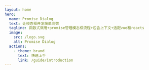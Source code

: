 ```yaml
---
layout: home
hero:
  name: Promise Dialog
  text: 让模态框开发简单高效
  tagline: 函数式调用+promise管理模态框流程+包含上下文+适配vue和reacts
  image:
    src: /logo.svg
    alt: Promise Dialog
  actions:
    - theme: brand
      text: 快速上手
      link: /guide/introduction
---
```



<script setup>
  import Home from '../src/views/Home.vue'

</script>